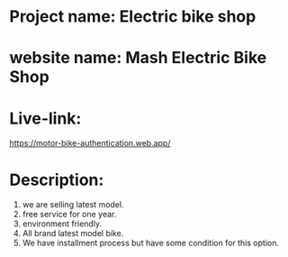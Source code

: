# Project name: Electric bike shop
# website name: Mash Electric Bike Shop
# Live-link: 

https://motor-bike-authentication.web.app/


# Description: 

1. we are selling latest model.
2. free service for one year.
3. environment friendly.
4. All brand latest model bike.
5. We have installment process but have some condition for this option.